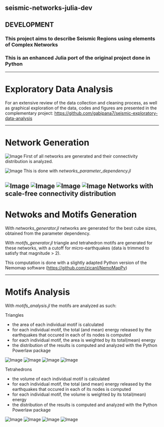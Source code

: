 ## seismic-networks-julia-dev

## DEVELOPMENT 
### This project aims to describe Seismic Regions using elements of Complex Networks
### This is an enhanced Julia port of the original project done in Python

---
# Exploratory Data Analysis
For an extensive review of the data collection and cleaning process, as well as graphical exploration of the data, codes and figures are presented in the complementary project: https://github.com/gabipana7/seismic-exploratory-data-analysis

---
# Network Generation
![Image](https://github.com/user-attachments/assets/06637b91-7a3e-4af6-9da9-47a5c1793475)
First of all networks are generated and their connectivity distribution is analyzed.

![Image](https://github.com/user-attachments/assets/1a388e05-6109-4e44-b0f7-45353c0ff3a4)
This is done with *networks_parameter_dependency.jl*

![Image](https://github.com/user-attachments/assets/8c96001a-d0cd-479b-b689-c239f417f67b)
![Image](https://github.com/user-attachments/assets/e64e2a77-e415-4dd8-9d35-b7b49251331a)
![Image](https://github.com/user-attachments/assets/73eaf63a-312d-4ec7-904c-eb76efc5a0f9)
![Image](https://github.com/user-attachments/assets/fe8b3be3-bff9-4769-b3d6-ccdafea91da2)
Networks with scale-free connectivity distribution 
---
# Netwoks and Motifs Generation
With *networks_generator.jl* networks are generated for the best cube sizes, obtained from the parameter dependency.

With *motifs_generator.jl* triangle and tetrahedron motifs are generated for these networks, with a cutoff for micro-earthquakes (data is trimmed to satisfy that magnitude > 2). 

This computation is done with a slightly adapted Python version of the Nemomap software (https://github.com/zicanl/NemoMapPy)


---
# Motifs Analysis
With *motifs_analysis.jl* the motifs are analyzed as such:

Triangles
- the area of each individual motif is calculated
- for each individual motif, the total (and mean) energy released by the earthquakes that occured in each of its nodes is computed
- for each individual motif, the area is weighted by its total(mean) energy
- the distribution of the results is computed and analyzed with the Python Powerlaw package

![Image](https://github.com/user-attachments/assets/dd12abb3-c7ed-42d6-ae5d-bb5ec383101e)
![Image](https://github.com/user-attachments/assets/1ecda3ab-28fb-4950-b26e-05470393e972)
![Image](https://github.com/user-attachments/assets/9a1d7c9f-d802-411e-bb62-43a0cfabc270)
![Image](https://github.com/user-attachments/assets/df542682-44b5-493f-9368-ca4279aa125e)

Tetrahedrons
- the volume of each individual motif is calculated
- for each individual motif, the total (and mean) energy released by the earthquakes that occured in each of its nodes is computed
- for each individual motif, the volume is weighted by its total(mean) energy
- the distribution of the results is computed and analyzed with the Python Powerlaw package

![Image](https://github.com/user-attachments/assets/c248f8a1-6d03-488f-9a91-9faf41172abe)
![Image](https://github.com/user-attachments/assets/29b7f944-057a-4a49-bfc7-676627d6dfb1)
![Image](https://github.com/user-attachments/assets/ed53fef1-82ed-461c-a1bf-ea5b97a46178)
![Image](https://github.com/user-attachments/assets/e4e2ed29-d43e-4951-96dd-93dd3ba9eb64)